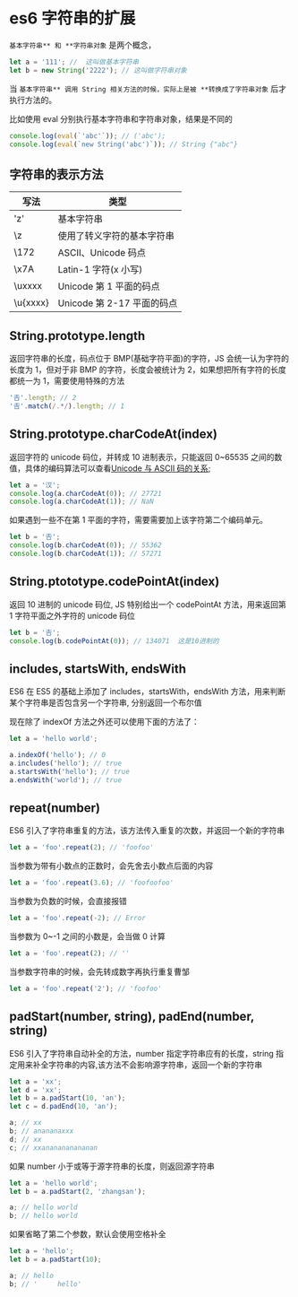 # es6 字符串的扩展

`基本字符串** 和 **字符串对象` 是两个概念，

```js
let a = '111'; //  这叫做基本字符串
let b = new String('2222'); // 这叫做字符串对象
```

当 `基本字符串** 调用 String 相关方法的时候，实际上是被 **转换成了字符串对象` 后才执行方法的。

比如使用 eval 分别执行基本字符串和字符串对象，结果是不同的

```js
console.log(eval(`'abc'`)); // ('abc');
console.log(eval(`new String('abc')`)); // String {"abc"}
```

## 字符串的表示方法

| 写法     | 类型                       |
| -------- | -------------------------- |
| 'z'      | 基本字符串                 |
| \z       | 使用了转义字符的基本字符串 |
| \172     | ASCII、Unicode 码点        |
| \x7A     | Latin-1 字符(x 小写)       |
| \uxxxx   | Unicode 第 1 平面的码点    |
| \u{xxxx} | Unicode 第 2-17 平面的码点 |

## String.prototype.length

返回字符串的长度，码点位于 BMP(基础字符平面)的字符，JS 会统一认为字符的长度为 1，但对于非 BMP 的字符，长度会被统计为 2，如果想把所有字符的长度都统一为 1，需要使用特殊的方法

```js
'𠮷'.length; // 2
'𠮷'.match(/.*/).length; // 1
```

## String.prototype.charCodeAt(index)

返回字符的 unicode 码位，并转成 10 进制表示，只能返回 0~65535 之间的数值，具体的编码算法可以查看[Unicode 与 ASCII 码的关系](../unicode-ascii/index.md);

```js
let a = '汉';
console.log(a.charCodeAt(0)); // 27721
console.log(a.charCodeAt(1)); // NaN
```

如果遇到一些不在第 1 平面的字符，需要需要加上该字符第二个编码单元。

```js
let b = '𠮷';
console.log(b.charCodeAt(0)); // 55362
console.log(b.charCodeAt(1)); // 57271
```

## String.ptototype.codePointAt(index)

返回 10 进制的 unicode 码位, JS 特别给出一个 codePointAt 方法，用来返回第 1 字符平面之外字符的 unicode 码位

```js
let b = '𠮷';
console.log(b.codePointAt(0)); // 134071  这是10进制的
```

## includes, startsWith, endsWith

ES6 在 ES5 的基础上添加了 includes，startsWith，endsWith 方法，用来判断某个字符串是否包含另一个字符串, 分别返回一个布尔值

现在除了 indexOf 方法之外还可以使用下面的方法了：

```js
let a = 'hello world';

a.indexOf('hello'); // 0
a.includes('hello'); // true
a.startsWith('hello'); // true
a.endsWith('world'); // true
```

## repeat(number)

ES6 引入了字符串重复的方法，该方法传入重复的次数，并返回一个新的字符串

```js
let a = 'foo'.repeat(2); // 'foofoo'
```

当参数为带有小数点的正数时，会先舍去小数点后面的内容

```js
let a = 'foo'.repeat(3.6); // 'foofoofoo'
```

当参数为负数的时候，会直接报错

```js
let a = 'foo'.repeat(-2); // Error
```

当参数为 0~-1 之间的小数是，会当做 0 计算

```js
let a = 'foo'.repeat(2); // ''
```

当参数字符串的时候，会先转成数字再执行重复曹邹

```js
let a = 'foo'.repeat('2'); // 'foofoo'
```

## padStart(number, string), padEnd(number, string)

ES6 引入了字符串自动补全的方法，number 指定字符串应有的长度，string 指定用来补全字符串的内容,该方法不会影响源字符串，返回一个新的字符串

```js
let a = 'xx';
let d = 'xx';
let b = a.padStart(10, 'an');
let c = d.padEnd(10, 'an');

a; // xx
b; // anananaxxx
d; // xx
c; // xxananananananan
```

如果 number 小于或等于源字符串的长度，则返回源字符串

```js
let a = 'hello world';
let b = a.padStart(2, 'zhangsan');

a; // hello world
b; // hello world
```

如果省略了第二个参数，默认会使用空格补全

```js
let a = 'hello';
let b = a.padStart(10);

a; // hello
b; // '     hello'
```
